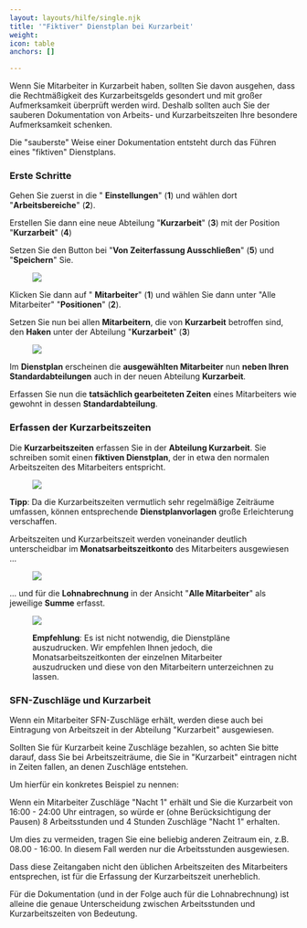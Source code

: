 ```yaml
---
layout: layouts/hilfe/single.njk
title: '"Fiktiver" Dienstplan bei Kurzarbeit'
weight: 
icon: table
anchors: []

---
```

Wenn Sie Mitarbeiter in Kurzarbeit haben, sollten Sie davon ausgehen, dass die Rechtmäßigkeit des Kurzarbeitsgelds gesondert und mit großer Aufmerksamkeit überprüft werden wird. Deshalb sollten auch Sie der sauberen Dokumentation von Arbeits- und Kurzarbeitszeiten Ihre besondere Aufmerksamkeit schenken.

Die "sauberste" Weise einer Dokumentation entsteht durch das Führen eines "fiktiven" Dienstplans.

### Erste Schritte

Gehen Sie zuerst in die " **Einstellungen**" (**1**) und wählen dort "**Arbeitsbereiche**" (**2**).

Erstellen Sie dann eine neue Abteilung "**Kurzarbeit**" (**3**) mit der Position "**Kurzarbeit**" (**4**)

Setzen Sie den Button bei "**Von Zeiterfassung Ausschließen**" (**5**) und "**Speichern**" Sie.

<figure caption="">

![](https://s3.amazonaws.com/helpscout.net/docs/assets/5dd29b3f04286364bc91dcd3/images/5e831f9f04286364bc978d72/file-uHsdGjj7Tt.png)

</figure>

Klicken Sie dann auf " **Mitarbeiter**" (**1**) und wählen Sie dann unter "Alle Mitarbeiter" "**Positionen**" (**2**).

Setzen Sie nun bei allen **Mitarbeitern**, die von **Kurzarbeit** betroffen sind, den **Haken** unter der Abteilung "**Kurzarbeit**" (**3**)

<figure caption="">

![](https://s3.amazonaws.com/helpscout.net/docs/assets/5dd29b3f04286364bc91dcd3/images/5e8321a804286364bc978d7d/file-VEGWHAbsiH.png)

</figure>

Im **Dienstplan** erscheinen die **ausgewählten Mitarbeiter** nun **neben Ihren Standardabteilungen** auch in der neuen Abteilung **Kurzarbeit**.

Erfassen Sie nun die **tatsächlich gearbeiteten Zeiten** eines Mitarbeiters wie gewohnt in dessen **Standardabteilung**.

### Erfassen der Kurzarbeitszeiten

Die **Kurzarbeitszeiten** erfassen Sie in der **Abteilung Kurzarbeit**. Sie schreiben somit einen **fiktiven Dienstplan**, der in etwa den normalen Arbeitszeiten des Mitarbeiters entspricht.

<figure caption="">

![](https://s3.amazonaws.com/helpscout.net/docs/assets/5dd29b3f04286364bc91dcd3/images/5e832c162c7d3a7e9aea190a/file-lq5jCthqzg.png)

</figure>

**Tipp**: Da die Kurzarbeitszeiten vermutlich sehr regelmäßige Zeiträume umfassen, können entsprechende **Dienstplanvorlagen** große Erleichterung verschaffen.

Arbeitszeiten und Kurzarbeitszeit werden voneinander deutlich unterscheidbar im **Monatsarbeitszeitkonto** des Mitarbeiters ausgewiesen ...

<figure caption="">

![](https://s3.amazonaws.com/helpscout.net/docs/assets/5dd29b3f04286364bc91dcd3/images/5e8330622c7d3a7e9aea1941/file-zRd2YmmbCB.png)

</figure>

... und für die **Lohnabrechnung** in der Ansicht "**Alle Mitarbeiter**" als jeweilige **Summe** erfasst.

<figure caption="">

![](https://s3.amazonaws.com/helpscout.net/docs/assets/5dd29b3f04286364bc91dcd3/images/5e83315a04286364bc978e50/file-uF1yay5GZW.png)

**Empfehlung**: Es ist nicht notwendig, die Dienstpläne auszudrucken. Wir empfehlen Ihnen jedoch, die Monatsarbeitszeitkonten der einzelnen Mitarbeiter auszudrucken und diese von den Mitarbeitern unterzeichnen zu lassen.

</figure>

### SFN-Zuschläge und Kurzarbeit

Wenn ein Mitarbeiter SFN-Zuschläge erhält, werden diese auch bei Eintragung von Arbeitszeit in der Abteilung "Kurzarbeit" ausgewiesen.

Sollten Sie für Kurzarbeit keine Zuschläge bezahlen, so achten Sie bitte darauf, dass Sie bei Arbeitszeiträume, die Sie in "Kurzarbeit" eintragen nicht in Zeiten fallen, an denen Zuschläge entstehen.

Um hierfür ein konkretes Beispiel zu nennen:

Wenn ein Mitarbeiter Zuschläge "Nacht 1" erhält und Sie die Kurzarbeit von 16:00 - 24:00 Uhr eintragen, so würde er (ohne Berücksichtigung der Pausen) 8 Arbeitsstunden und 4 Stunden Zuschläge "Nacht 1" erhalten.

Um dies zu vermeiden, tragen Sie eine beliebig anderen Zeitraum ein, z.B. 08.00 - 16:00. In diesem Fall werden nur die Arbeitsstunden ausgewiesen.

Dass diese Zeitangaben nicht den üblichen Arbeitszeiten des Mitarbeiters entsprechen, ist für die Erfassung der Kurzarbeitszeit unerheblich.

Für die Dokumentation (und in der Folge auch für die Lohnabrechnung) ist alleine die genaue Unterscheidung zwischen Arbeitsstunden und Kurzarbeitszeiten von Bedeutung.
